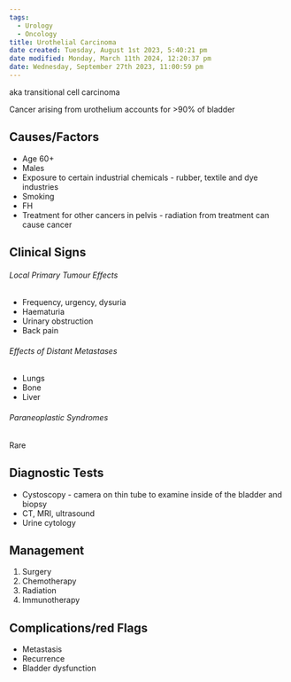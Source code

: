 ```yaml
---
tags:
  - Urology
  - Oncology
title: Urothelial Carcinoma
date created: Tuesday, August 1st 2023, 5:40:21 pm
date modified: Monday, March 11th 2024, 12:20:37 pm
date: Wednesday, September 27th 2023, 11:00:59 pm
---
```


aka transitional cell carcinoma

Cancer arising from urothelium accounts for >90% of bladder

## Causes/Factors

- Age 60+
- Males
- Exposure to certain industrial chemicals - rubber, textile and dye industries
- Smoking
- FH
- Treatment for other cancers in pelvis - radiation from treatment can cause cancer

## Clinical Signs

###### Local Primary Tumour Effects

- Frequency, urgency, dysuria
- Haematuria
- Urinary obstruction
- Back pain

###### Effects of Distant Metastases

- Lungs
- Bone
- Liver

###### Paraneoplastic Syndromes

Rare

## Diagnostic Tests
- Cystoscopy - camera on thin tube to examine inside of the bladder and biopsy
- CT, MRI, ultrasound
- Urine cytology
## Management
1. Surgery
2. Chemotherapy
3. Radiation
4. Immunotherapy

## Complications/red Flags
- Metastasis
- Recurrence
- Bladder dysfunction 